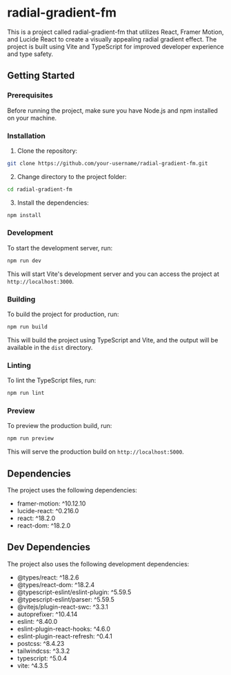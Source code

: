 # radial-gradient-fm

This is a project called radial-gradient-fm that utilizes React, Framer Motion, and Lucide React to create a visually appealing radial gradient effect. The project is built using Vite and TypeScript for improved developer experience and type safety.

## Getting Started

### Prerequisites

Before running the project, make sure you have Node.js and npm installed on your machine.

### Installation

1. Clone the repository:

```bash
git clone https://github.com/your-username/radial-gradient-fm.git
```

2. Change directory to the project folder:

```bash
cd radial-gradient-fm
```

3. Install the dependencies:

```bash
npm install
```

### Development

To start the development server, run:

```bash
npm run dev
```

This will start Vite's development server and you can access the project at `http://localhost:3000`.

### Building

To build the project for production, run:

```bash
npm run build
```

This will build the project using TypeScript and Vite, and the output will be available in the `dist` directory.

### Linting

To lint the TypeScript files, run:

```bash
npm run lint
```

### Preview

To preview the production build, run:

```bash
npm run preview
```

This will serve the production build on `http://localhost:5000`.

## Dependencies

The project uses the following dependencies:

- framer-motion: ^10.12.10
- lucide-react: ^0.216.0
- react: ^18.2.0
- react-dom: ^18.2.0

## Dev Dependencies

The project also uses the following development dependencies:

- @types/react: ^18.2.6
- @types/react-dom: ^18.2.4
- @typescript-eslint/eslint-plugin: ^5.59.5
- @typescript-eslint/parser: ^5.59.5
- @vitejs/plugin-react-swc: ^3.3.1
- autoprefixer: ^10.4.14
- eslint: ^8.40.0
- eslint-plugin-react-hooks: ^4.6.0
- eslint-plugin-react-refresh: ^0.4.1
- postcss: ^8.4.23
- tailwindcss: ^3.3.2
- typescript: ^5.0.4
- vite: ^4.3.5
